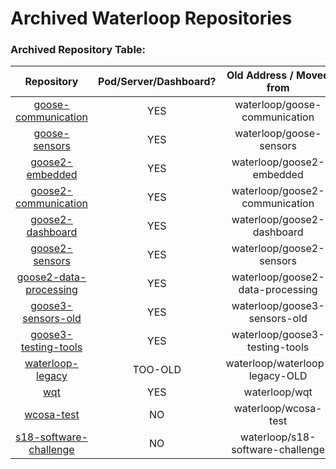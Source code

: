 # Archived Waterloop Repositories

<!-- Urls to repositories so these can be linked to later. -->

[goose-communication]: https://github.com/warchive/goose-communication
[goose-sensors]: https://github.com/warchive/goose-sensors
[goose2-embedded]: https://github.com/warchive/goose2-embedded
[goose2-communication]: https://github.com/warchive/goose2-communication
[goose2-dashboard]: https://github.com/warchive/goose2-dashboard
[goose2-sensors]: https://github.com/warchive/goose2-sensors
[goose2-data-processing]: https://github.com/warchive/goose2-data-processing
[goose3-sensors-old]: https://github.com/warchive/goose3-sensors-old
[goose3-testing-tools]: https://github.com/warchive/goose3-testing-tools
[waterloop-legacy]: https://github.com/warchive/waterloop-legacy
[wqt]: https://github.com/warchive/wqt
[wcosa-test]: https://github.com/warchive/wcosa-test
[s18-software-challenge]: https://github.com/warchive/s18-software-challenge

### Archived Repository Table:

| Repository               | Pod/Server/Dashboard? | Old Address / Moved from           |
| :----------------------: | :-------------------: | :--------------------------------: |
| [goose-communication]    | YES                   | waterloop/goose-communication      |
| [goose-sensors]          | YES                   | waterloop/goose-sensors            |
| [goose2-embedded]        | YES                   | waterloop/goose2-embedded          |
| [goose2-communication]   | YES                   | waterloop/goose2-communication     |
| [goose2-dashboard]       | YES                   | waterloop/goose2-dashboard         |
| [goose2-sensors]         | YES                   | waterloop/goose2-sensors           |
| [goose2-data-processing] | YES                   | waterloop/goose2-data-processing   |
| [goose3-sensors-old]     | YES                   | waterloop/goose3-sensors-old       |
| [goose3-testing-tools]   | YES                   | waterloop/goose3-testing-tools     |
| [waterloop-legacy]       | TOO-OLD               | waterloop/waterloop-legacy-OLD     |
| [wqt]                    | YES                   | waterloop/wqt                      |
| [wcosa-test]             | NO                    | waterloop/wcosa-test               |
| [s18-software-challenge] | NO                    | waterloop/s18-software-challenge   |

